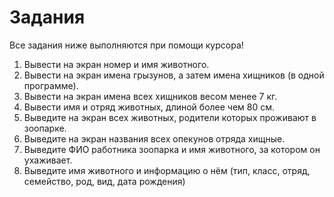 # Задания

Все задания ниже выполняются при помощи курсора!

1. Вывести на экран номер и имя животного.
2. Вывести на экран имена грызунов, а затем имена хищников (в одной программе).
3. Вывести на экран имена всех хищников весом менее 7 кг.
4. Вывести имя и отряд животных, длиной более чем 80 см.
5. Выведите на экран всех животных, родители которых проживают в зоопарке.
6. Выведите на экран названия всех опекунов отряда хищные.
7. Выведите ФИО работника зоопарка и имя животного, за котором он ухаживает.
8. Выведите имя животного и информацию о нём (тип, класс, отряд, семейство, род, вид, дата рождения)
